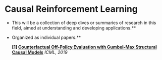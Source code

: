 # Causal Reinforcement Learning

- This will be a collection of deep dives or summaries of research in this field, aimed at understanding and developing applications.**
- Organized as individual papers.**

  **[1] [Counterfactual Off-Policy Evaluation with Gumbel-Max Structural Causal Models](https://github.com/SankarshU/Reinforcement-Learning-DeepDive/tree/6499d86025e59e3810d5392b06e52076f717b97a/CausalRL/Counterfactual-Off-Policy-Evaluation)**  *ICML, 2019* 
